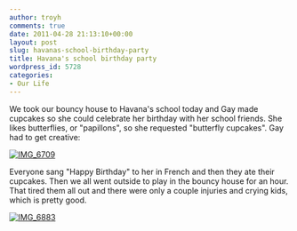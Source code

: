 ```yaml
---
author: troyh
comments: true
date: 2011-04-28 21:13:10+00:00
layout: post
slug: havanas-school-birthday-party
title: Havana's school birthday party
wordpress_id: 5728
categories:
- Our Life
---
```


We took our bouncy house to Havana's school today and Gay made cupcakes so she could celebrate her birthday with her school friends. She likes butterflies, or "papillons", so she requested "butterfly cupcakes". Gay had to get creative:

[![IMG_6709](http://farm6.static.flickr.com/5230/5665592227_94a0abdc7b.jpg)](http://www.flickr.com/photos/troyh/5665592227/)

Everyone sang "Happy Birthday" to her in French and then they ate their cupcakes. Then we all went outside to play in the bouncy house for an hour. That tired them all out and there were only a couple injuries and crying kids, which is pretty good.

[![IMG_6883](http://farm6.static.flickr.com/5146/5666644230_a766151d77.jpg)](http://www.flickr.com/photos/troyh/5666644230/)


